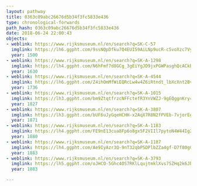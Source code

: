 ```yaml
---
layout: pathway
title: 0363c09abc26676d5b34f3fc5833e436
type: chronological-forwards
path_hash: 0363c09abc26676d5b34f3fc5833e436
date: 2018-06-24 22:00:43
objects:
- weblink: https://www.rijksmuseum.nl/en/search?q=SK-C-57
  imglink: https://lh6.ggpht.com/9ssNQpDfku7Q4EUI59AiLNp9ucR-c5voXzc7VyCLAcvRJ68phasrklLW7Z-0xbwTRJrL1PatngDT_3BFOMXzYtzYLPf9=s200
  year: 1500
- weblink: https://www.rijksmuseum.nl/en/search?q=SK-A-1298
  imglink: https://lh4.ggpht.com/N6hFmf7d8GCg_3gEiYgJD9jxPGWPasghQcACkBqEKrzb4kdP7tbDi42DXQS8xUru658690bgK2pe5-m7otl_jxWly5g=s200
  year: 1630
- weblink: https://www.rijksmuseum.nl/en/search?q=SK-A-4544
  imglink: https://lh6.ggpht.com/Z4ihOmMfWiEQRcLw4w4Z6iRtndt_lbXcXnt2BvzsEXr2KHeOP9HGwjXw5OgC1xJ1mjeYfxtIgqNGcrdpEmlhPNdnBA=s200
  year: 1736
- weblink: https://www.rijksmuseum.nl/en/search?q=SK-A-1015
  imglink: https://lh3.ggpht.com/bm9ZtqtfrzcNFFctefR3YnVWZJ-9gEQggnKry4y5mjXVmHDyjrPSbLF2vnW__hZczffIMM21cHyS1P4BwKbgVcNhAC9L=s200
  year: 1827
- weblink: https://www.rijksmuseum.nl/en/search?q=SK-A-3807
  imglink: https://lh3.ggpht.com/bUF6uJyGqeHCHH-x2AqX7R8N2fPVEb-7vjorEgBEGQptIMZs0SeyQ2lTgtQu3czjmQlbiEH1jWIgTiOQk6hixi5xyg=s200
  year: 1871
- weblink: https://www.rijksmuseum.nl/en/search?q=SK-A-1183
  imglink: https://lh4.ggpht.com/FE9nE13cua8Fp6o8gx5F2VIIl7pytoN4W44Ig2S_lO0r-hrFL2UoIiEjtm-PtO_tbUjuWLEUK0oX_5F324meTp1ZHnEc=s200
  year: 1880
- weblink: https://www.rijksmuseum.nl/en/search?q=SK-A-1187
  imglink: https://lh4.ggpht.com/Ae9IyAzr3Q-9nT32qbPSDPlbZZa4gf-D7f80gCRTpyExzNxT8rwBQkUEc10xaeIqC_Fk8ZX0478Al4PV-ToVPQQ8R8c=s200
  year: 1883
- weblink: https://www.rijksmuseum.nl/en/search?q=SK-A-3793
  imglink: https://lh5.ggpht.com/oJHCO-5Ghc4OS7RKlLqujtmklXvs7SZHq2k6JbLygZpxDlwbC2jvfa-y94wk-WGFYUEBW0BNv5CwRfIFxWxqvsDoTx-Y=s200
  year: 1883

---
```

